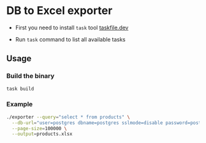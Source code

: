 # DB to Excel exporter

- First you need to install `task` tool [taskfile.dev](https://taskfile.dev/)

- Run `task` command to list all available tasks

## Usage

### Build the binary

```bash
task build
```

### Example

```bash
./exporter --query="select * from products" \
  --db-url="user=postgres dbname=postgres sslmode=disable password=postgres_password port=5412 host=localhost" \
  --page-size=100000 \
  --output=products.xlsx
```

